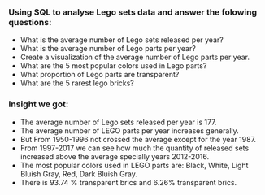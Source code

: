 ### Using SQL to analyse Lego sets data and answer the folowing questions:
- What is the average number of Lego sets released per year?
- What is the average number of Lego parts per year?
- Create a visualization of the average number of Lego parts per year.
- What are the 5 most popular colors used in Lego parts?
- What proportion of Lego parts are transparent?
- What are the 5 rarest lego bricks?
### Insight we got:
- The average number of Lego sets released per year is 177.
- The average number of LEGO parts per year increases generally.
- But From 1950-1996 not crossed the average except for the year 1987.
- From 1997-2017 we can see how much the quantity of released sets increased above the average specially years 2012-2016.
- The most popular colors used in LEGO parts are: Black, White, Light Bluish Gray, Red, Dark Bluish Gray.
- There is 93.74 % transparent brics and 6.26% transparent brics.
